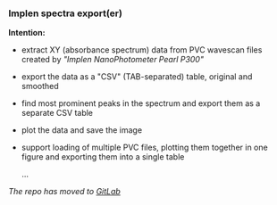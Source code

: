 ### Implen spectra export(er)

__Intention:__

- extract XY (absorbance spectrum) data from PVC wavescan files created by _"Implen NanoPhotometer Pearl P300"_
- export the data as a "CSV" (TAB-separated) table, original and smoothed
- find most prominent peaks in the spectrum and export them as a separate CSV table
- plot the data and save the image
- support loading of multiple PVC files, plotting them together in one figure and exporting them into a single table

    ...

_The repo has moved to [GitLab][]_

[GitLab]:
https://gitlab.com/_124_/pvc-export
